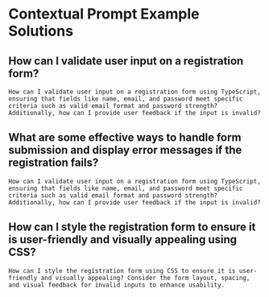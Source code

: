 # Contextual Prompt Example Solutions

## How can I validate user input on a registration form?

```text
How can I validate user input on a registration form using TypeScript, ensuring that fields like name, email, and password meet specific criteria such as valid email format and password strength? Additionally, how can I provide user feedback if the input is invalid?
```

## What are some effective ways to handle form submission and display error messages if the registration fails?

```text
How can I validate user input on a registration form using TypeScript, ensuring that fields like name, email, and password meet specific criteria such as valid email format and password strength? Additionally, how can I provide user feedback if the input is invalid?
```

## How can I style the registration form to ensure it is user-friendly and visually appealing using CSS?

```text
How can I style the registration form using CSS to ensure it is user-friendly and visually appealing? Consider the form layout, spacing, and visual feedback for invalid inputs to enhance usability.
```
